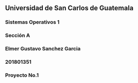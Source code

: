 ## Universidad de San Carlos de Guatemala

### Sistemas Operativos 1

### Sección **A**

### Elmer Gustavo Sanchez Garcia

### **201801351**

### Proyecto No.1
